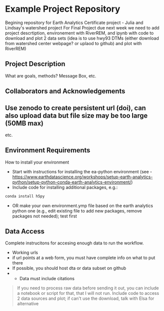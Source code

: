 # Example Project Repository

Begining repository for Earth Analytics Certificate project - Julia and Lindsay's watershed project
For Final Project due next week we need to add project descrtiption, environement with RiverREM, and ipynb with code to download and plot 2 data sets (idea is to use hwy93 DTMs (either download from watershed center webpage? or uplaod to github) and plot with RiverREM)

## Project Description
What are goals, methods? Message Box, etc.

## Collaborators and Acknowledgements

## Use zenodo to create persistent url (doi), can also upload data but file size may be too large (50MB max)
etc.

## Environment Requirements
How to install your environment
  * Start with instructions for installing the ea-python environment (see - https://www.earthdatascience.org/workshops/setup-earth-analytics-python/setup-python-conda-earth-analytics-environment/)
  *  Include code for installing additional packages, e.g.:

  ```bash
  conda install h5py
  ```
  
  * OR make your own environment.ymp file based on the earth analytics python one (e.g., edit existing file to add new packages, remove packages not needed); test first

## Data Access
Complete instrucitons for accesing enough data to run the workflow.
  * Working urls
  * if url points at a web form, you must have complete info on what to put there
  * If possible, you should host dta or data subset on github
  * * Data must include citations

> If you need to process raw data before sending it out, you can include a notebook or script for that, that I will not run.
> Include code to access 2 data sources and plot; if can't use the download, talk with Elsa for alternative
